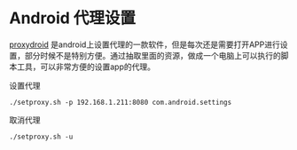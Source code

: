 # Android 代理设置

[proxydroid](https://github.com/madeye/proxydroid) 是android上设置代理的一款软件，但是每次还是需要打开APP进行设置，部分时候不是特别方便。通过抽取里面的资源，做成一个电脑上可以执行的脚本工具，可以非常方便的设置app的代理。

设置代理

```shell
./setproxy.sh -p 192.168.1.211:8080 com.android.settings
```

取消代理

```shell
./setproxy.sh -u
```
